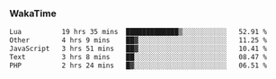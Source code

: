 ### WakaTime

<!--START_SECTION:waka-->

```txt
Lua          19 hrs 35 mins  █████████████▒░░░░░░░░░░░   52.91 %
Other        4 hrs 9 mins    ██▓░░░░░░░░░░░░░░░░░░░░░░   11.25 %
JavaScript   3 hrs 51 mins   ██▓░░░░░░░░░░░░░░░░░░░░░░   10.41 %
Text         3 hrs 8 mins    ██░░░░░░░░░░░░░░░░░░░░░░░   08.47 %
PHP          2 hrs 24 mins   █▓░░░░░░░░░░░░░░░░░░░░░░░   06.51 %
```

<!--END_SECTION:waka-->
